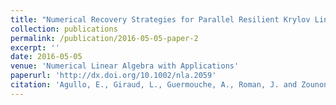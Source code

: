 ```yaml
---
title: "Numerical Recovery Strategies for Parallel Resilient Krylov Linear Solvers"
collection: publications
permalink: /publication/2016-05-05-paper-2
excerpt: ''
date: 2016-05-05
venue: 'Numerical Linear Algebra with Applications'
paperurl: 'http://dx.doi.org/10.1002/nla.2059'
citation: 'Agullo, E., Giraud, L., Guermouche, A., Roman, J. and Zounon, M., 2016. Numerical recovery strategies for parallel resilient Krylov linear solvers. Numerical Linear Algebra with Applications, 23(5), pp.888-905.'
---
```

